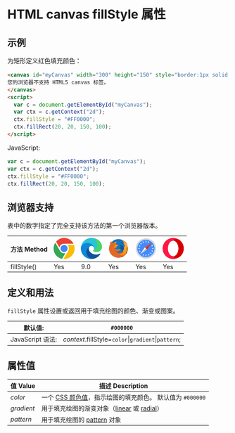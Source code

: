 HTML canvas fillStyle 属性
===

## 示例

为矩形定义红色填充颜色：

```html idoc:preview:iframe
<canvas id="myCanvas" width="300" height="150" style="border:1px solid #d3d3d3;">
您的浏览器不支持 HTML5 canvas 标签。
</canvas>
<script>
  var c = document.getElementById("myCanvas");
  var ctx = c.getContext("2d");
  ctx.fillStyle = "#FF0000";
  ctx.fillRect(20, 20, 150, 100);
</script>
```

JavaScript:

```js
var c = document.getElementById("myCanvas");
var ctx = c.getContext("2d");
ctx.fillStyle = "#FF0000";
ctx.fillRect(20, 20, 150, 100);
```

## 浏览器支持

表中的数字指定了完全支持该方法的第一个浏览器版本。

| 方法 Method | ![chrome][1] | ![edge][2] | ![firefox][3] | ![safari][4] | ![opera][5] |
| ---- | ---- | ---- | ---- | ---- | ---- |
| fillStyle() | Yes | 9.0 | Yes | Yes | Yes |
<!--rehype:style=width: 100%; display: inline-table;-->

## 定义和用法

`fillStyle` 属性设置或返回用于填充绘图的颜色、渐变或图案。

| 默认值: | `#000000` |
| ------- | ------- |
| JavaScript 语法: | *context*.fillStyle=`color`\|`gradient`\|`pattern`; |
<!--rehype:style=width: 100%; display: inline-table;-->

## 属性值

| 值 Value | 描述 Description |
| ----- | ----- |
| *color*    | 一个 [CSS 颜色值](../reference/colornames.md)，指示绘图的填充颜色。 默认值为 `#000000` |
| *gradient* | 用于填充绘图的渐变对象（[linear](canvas_createlineargradient.md) 或 [radial](canvas_createradialgradient.md)） |
| *pattern*  | 用于填充绘图的 [pattern](canvas_createpattern.md) 对象 |

[1]: ../assets/chrome.svg
[2]: ../assets/edge.svg
[3]: ../assets/firefox.svg
[4]: ../assets/safari.svg
[5]: ../assets/opera.svg